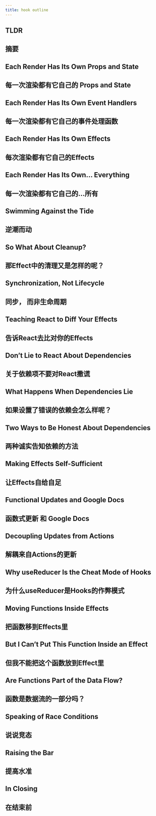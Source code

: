 ```yaml
---
title: hook outline
---
```


## TLDR
## 摘要

## Each Render Has Its Own Props and State
## 每一次渲染都有它自己的 Props and State

## Each Render Has Its Own Event Handlers
## 每一次渲染都有它自己的事件处理函数

## Each Render Has Its Own Effects
## 每次渲染都有它自己的Effects

## Each Render Has Its Own... Everything
## 每一次渲染都有它自己的...所有

## Swimming Against the Tide
## 逆潮而动

## So What About Cleanup?
## 那Effect中的清理又是怎样的呢？

## Synchronization, Not Lifecycle
## 同步， 而非生命周期

## Teaching React to Diff Your Effects
## 告诉React去比对你的Effects

## Don’t Lie to React About Dependencies
## 关于依赖项不要对React撒谎

## What Happens When Dependencies Lie
## 如果设置了错误的依赖会怎么样呢？

## Two Ways to Be Honest About Dependencies
## 两种诚实告知依赖的方法

## Making Effects Self-Sufficient
## 让Effects自给自足

## Functional Updates and Google Docs
## 函数式更新 和 Google Docs

## Decoupling Updates from Actions
## 解耦来自Actions的更新

## Why useReducer Is the Cheat Mode of Hooks
## 为什么useReducer是Hooks的作弊模式

## Moving Functions Inside Effects
## 把函数移到Effects里

## But I Can’t Put This Function Inside an Effect
## 但我不能把这个函数放到Effect里

## Are Functions Part of the Data Flow?
## 函数是数据流的一部分吗？

## Speaking of Race Conditions
## 说说竞态

## Raising the Bar
## 提高水准

## In Closing
## 在结束前
